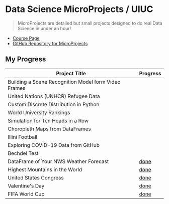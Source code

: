 # Data Science MicroProjects / UIUC

> MicroProjects are detailed but small projects designed to do real Data Science in under an hour!

* [Course Page](https://discovery.cs.illinois.edu/microproject/)
* [GitHub Repository for MicroProjects](https://github.com/dsdiscovery/microprojects)

## My Progress

| Project Title                                        | Progress                                                                                                |
| ---------------------------------------------------- | ------------------------------------------------------------------------------------------------------- |
| Building a Scene Recognition Model form Video Frames |                                                                                                         |
| United Nations (UNHCR) Refugee Data                  |                                                                                                         |
| Custom Discrete Distribution in Python               |                                                                                                         |
| World University Rankings                            |                                                                                                         |
| Simulation for Ten Heads in a Row                    |                                                                                                         |
| Choropleth Maps from DataFrames                      |                                                                                                         |
| Illini Football                                      |                                                                                                         |
| Exploring COVID-19 Data from GitHub                  |                                                                                                         |
| Bechdel Test                                         |                                                                                                         |
| DataFrame of Your NWS Weather Forecast               | [done](./microproject-dataframe-nws-weather-forecast/microproject-dataframe-nws-weather-forecast.ipynb) |
| Highest Mountains in the World                       | [done](./microproject-highest-mountains/microproject-highest-mountains.ipynb)                           |
| United States Congress                               | [done](./microproject-us-congress/microproject-us-congress.ipynb)                                       |
| Valentine's Day                                      | [done](./09-microproject-valentines-day/09-microproject-valentines-day.ipynb)                           |
| FIFA World Cup                                       | [done](./08-microproject-FIFA-world-cup/08-microproject-FIFA-world-cup.ipynb)                           |
